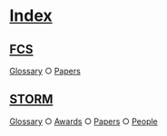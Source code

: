 # [Index](#index)

## [FCS](#fcs)

[Glossary][1] ○ [Papers][2]

## [STORM](#storm)

[Glossary][3] ○ [Awards][4] ○ [Papers][2] ○ [People][5]

[1]: ./glossaries/glossary_F.md#fcs "Fluorescence Correlation Spectroscopy"

[2]: ./glossaries/papers/paper_S.md#papers

[3]: ./glossaries/glossary_S.md#storm "STochastic Optical Reconstruction Microscopy"

[4]: ./glossaries/awards/award_S.md#awards

[5]: ./glossaries/people/people_S.md#people
